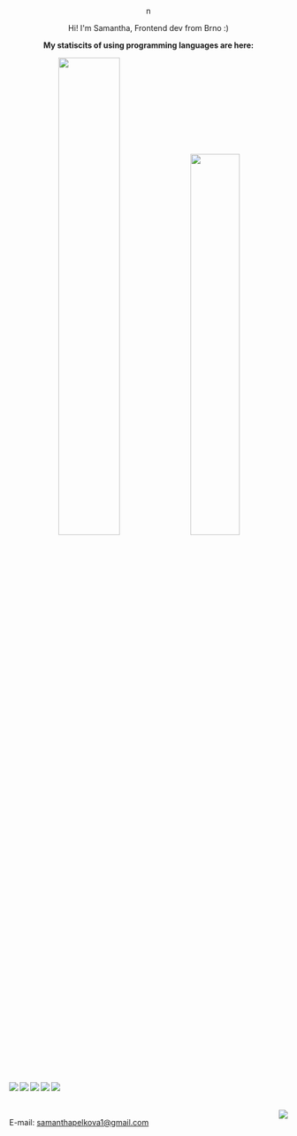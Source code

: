 <div align="center">
 <br>n
  <p>Hi! I'm Samantha, Frontend dev from Brno :)</p>
  <p><strong>My statiscits of using programming languages are here:</strong></p>
  <img width="47%" src="https://github-readme-stats.vercel.app/api?username=samanthapelkova&show_icons=true&theme=radical"/>
  <img width="42%" src="https://github-readme-stats.vercel.app/api/top-langs/?username=samanthapelkova&hide_progress=true"/>
  </div>
  <br/>
  <div>
   <img align="center" src="https://img.shields.io/badge/node.js-6DA55F?style=for-the-badge&logo=node.js&logoColor=white"/>
   <img align="left" src="https://img.shields.io/badge/vuejs-%2335495e.svg?style=for-the-badge&logo=vuedotjs&logoColor=%234FC08D"/>
   <img align="left" src="https://img.shields.io/badge/webstorm-143?style=for-the-badge&logo=webstorm&logoColor=white&color=black"/>
   <img align="left" src="https://img.shields.io/badge/javascript-%23323330.svg?style=for-the-badge&logo=javascript&logoColor=%23F7DF1E"/>
   <img align="left" src="https://img.shields.io/badge/typescript-%23007ACC.svg?style=for-the-badge&logo=typescript&logoColor=white"/>
  </div>
<br/>
<br/>
  <div>
     <img align="right" src="https://komarev.com/ghpvc/?username=SamanthaPelkova&style=for-the-badge"/>
  </div>
    
E-mail: samanthapelkova1@gmail.com

